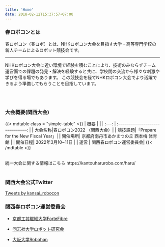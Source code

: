 ```yaml
---
title: 'Home'
date: 2018-02-12T15:37:57+07:00
---
```


### 春ロボコンとは

春ロボコン（春ロボ）とは、NHKロボコン大会を目指す大学・高等専門学校の新人チームによるロボット競技会です。

---

NHKロボコン大会に近い環境で経験を積むことにより、技術のみならずチーム運営面での課題の発見・解決を経験すると共に、学校間の交流から様々な刺激や学びを得る場でもあります。
この競技会を経てNHKロボコン大会でより活躍できるよう準備してもらうことを目指しています。

<!-- --- 

本年度から、関東春ロボコン，関西春ロボコンは春ロボコンと名前を変え，同一のルールで開催されます。
また、関西大会で優れた成績を収めたチームは関東で開催される関東大会兼統一大会に招待され、関東・関西チーム混合で決勝トーナメントを行います。 -->

<br>
<br>

### 大会概要(関西大会)

{{< mdtable class = "simple-table" >}}
| 概要 |  |
| :---: | :--------------------------------: |
| 大会名称|春ロボコン2022 （関西大会）|
| 競技課題|「Prepare for the New Fiscal Year」|
| 開催場所| 京都府南丹市あかまつの丘 西本梅 体育館 |
| 開催日程| 2022年3月10~11日 |
| 運営 | 関西春ロボコン運営委員会|
{{< /mdtable >}}

<br>
統一大会に関する情報はこちら  
https://kantouharurobo.com/haru/
<!-- 大会当日スケジュール 58 KB -->
<!-- [Download](https://drive.google.com/file/d/1cy_Gx91IZ4MvDmu3OjSM8rm0-bowZjih/view) -->
<br>
<br>

### 関西大会公式Twitter

<a class="twitter-timeline" data-lang="ja" data-width="433" data-height="501" data-theme="light" href="https://twitter.com/kansai_robocon?ref_src=twsrc%5Etfw">Tweets by kansai_robocon</a> <script async src="https://platform.twitter.com/widgets.js" charset="utf-8"></script>


### 関西春ロボコン運営委員会

- [京都工芸繊維大学ForteFibre](https://www.fortefibre.net/)

- [同志社大学ロボット研究会](http://drc.hatenablog.com/)

- [大阪大学Robohan](http://www.robohan.net/)
